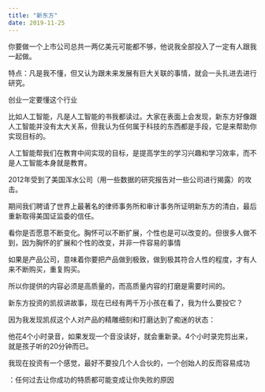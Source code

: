 ```yaml
---
title: "新东方"
date: 2019-11-25
---
```


你要做一个上市公司总共一两亿美元可能都不够，他说我全部投入了一定有人跟我一起做。

特点：凡是我不懂，但又认为跟未来发展有巨大关联的事情，就会一头扎进去进行研究。

 创业一定要懂这个行业

比如人工智能，凡是人工智能的书我都读过。大家在表面上会发现，新东方好像跟人工智能并没有太大关系，但我认为任何属于科技的东西都是手段，它是来帮助你实现目标的。

人工智能帮我们在教育中间实现的目标，是提高学生的学习兴趣和学习效率，而不是人工智能本身就是教育。

2012年受到了美国浑水公司（用一些数据的研究报告对一些公司进行揭露）的攻击。

期间我们聘请了世界上最著名的律师事务所和审计事务所证明新东方的清白，最后重新取得美国证监委的信任。

看你是否愿意不断变化。胸怀可以不断扩展，个性也是可以改变的。但很多人做不到，因为胸怀的扩展和个性的改变，并非一件容易的事情

如果是产品公司，意味着你要把产品做到极致，做到极其符合人性的程度，才有人来不断购买，重复购买。

所以你提供的内容必须是高质量的，而高质量内容的打磨是需要时间的。

新东方投资的凯叔讲故事，现在已经有两千万小孩在看了，我为什么要投它？

因为我发现凯叔这个人对产品的精雕细刻和打磨达到了痴迷的状态：

他花4个小时录音，如果发现一个音没读好，就会重新录。4个小时录完剪出来，就是孩子听的20分钟而已。

我现在投资有一个感觉，最好不要投几个人合伙的，一个创始人的反而容易成功

：任何过去让你成功的特质都可能变成让你失败的原因
